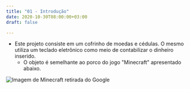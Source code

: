 ```yaml
---
title: "01 - Introdução"
date: 2020-10-30T08:00:00+03:00
draft: false

---
```


* Este projeto consiste em um cofrinho de moedas e cédulas. O mesmo utiliza um teclado eletrônico como meio de contabilizar o dinheiro inserido.
    * O objeto é semelhante ao porco do jogo "Minecraft" apresentado abaixo.

![Imagem de Minecraft retirada do Google](/../pig-example.png)
